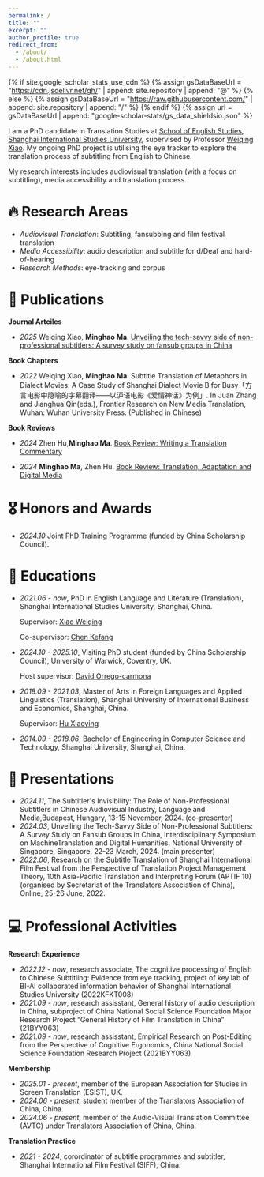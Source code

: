 ```yaml
---
permalink: /
title: ""
excerpt: ""
author_profile: true
redirect_from: 
  - /about/
  - /about.html
---
```


{% if site.google_scholar_stats_use_cdn %}
{% assign gsDataBaseUrl = "https://cdn.jsdelivr.net/gh/" | append: site.repository | append: "@" %}
{% else %}
{% assign gsDataBaseUrl = "https://raw.githubusercontent.com/" | append: site.repository | append: "/" %}
{% endif %}
{% assign url = gsDataBaseUrl | append: "google-scholar-stats/gs_data_shieldsio.json" %}

<span class='anchor' id='about-me'></span>

I am a PhD candidate in Translation Studies at [School of English Studies](http://www.ses.shisu.edu.cn/), [Shanghai International Studies University](http://en.shisu.edu.cn/), supervised by Professor [Weiqing Xiao](http://www.ses.shisu.edu.cn/_t8/04/b8/c10882a1208/page.htm). My ongoing PhD project is utilising the eye tracker to explore the translation process of subtitling from English to Chinese.

My research interests includes audiovisual translation (with a focus on subtitling), media accessibility and translation process. 

# 🔥 Research Areas
- *Audiovisual Translation*: Subtitling, fansubbing and film festival translation 
- *Media Accessibility*: audio description and subtitle for d/Deaf and hard-of-hearing
- *Research Methods*: eye-tracking and corpus

# 📝 Publications 
**Journal Artciles**
- *2025* Weiqing Xiao, **Minghao Ma**. [Unveiling the tech-savvy side of non-professional subtitlers: A survey study on fansub groups in China](https://revistas.uva.es/index.php/hermeneus/article/view/9718)

**Book Chapters**
- *2022* Weiqing Xiao, **Minghao Ma**. Subtitle Translation of Metaphors in Dialect Movies: A Case Study of Shanghai Dialect Movie B for Busy「方言电影中隐喻的字幕翻译——以沪语电影《爱情神话》为例」. In Juan Zhang and Jianghua Qin(eds.), Frontier Research on New Media Translation, Wuhan: Wuhan University Press. (Published in Chinese)

**Book Reviews**
- *2024* Zhen Hu,**Minghao Ma**. [Book Review: Writing a Translation Commentary](https://www.tandfonline.com/doi/full/10.1080/0907676X.2024.2358612)

- *2024* **Minghao Ma**, Zhen Hu. [Book Review: Translation, Adaptation and Digital Media](https://journals.sagepub.com/doi/10.1177/14614448231213957)

# 🎖 Honors and Awards
- *2024.10* Joint PhD Training Programme (funded by China Scholarship Council).

# 📖 Educations
- *2021.06 - now*, PhD in English Language and Literature (Translation), Shanghai International Studies University, Shanghai, China.

   Supervisor: [Xiao Weiqing](http://www.ses.shisu.edu.cn/_t8/04/b8/c10882a1208/page.htm)

   Co-supervisor: [Chen Kefang](https://english.zyufl.edu.cn/2022/0326/c2906a47239/page.htm)
- *2024.10 - 2025.10*, Visiting PhD student (funded by China Scholarship Council), University of Warwick, Coventry, UK.

   Host supervisor: [David Orrego-carmona](https://warwick.ac.uk/fac/arts/modernlanguages/academic/davidorregocarmona/) 
- *2018.09 - 2021.03*, Master of Arts in Foreign Languages and Applied Linguistics (Translation), Shanghai University of International Business and Economics, Shanghai, China.

   Supervisor: [Hu Xiaoying](https://www.suibe.edu.cn/wyxy/2021/0527/c17714a137985/page.htm)
- *2014.09 - 2018.06*, Bachelor of Engineering in Computer Science and Technology, Shanghai University, Shanghai, China.

# 💬 Presentations
- *2024.11*, The Subtitler's Invisibility: The Role of Non-Professional Subtitlers in Chinese Audiovisual Industry, Language and Media,Budapest, Hungary, 13-15 November, 2024. (co-presenter)
- *2024.03*, Unveiling the Tech-Savvy Side of Non-Professional Subtitlers: A Survey Study on Fansub Groups in China, Interdisciplinary Symposium on MachineTranslation and Digital Humanities, National University of Singapore, Singapore, 22-23 March, 2024. (main presenter)
- *2022.06*, Research on the Subtitle Translation of Shanghai International Film Festival from the Perspective of Translation Project Management Theory,  10th Asia-Pacific Translation and Interpreting Forum (APTIF 10) (organised by Secretariat of the Translators Association of China), Online, 25-26 June, 2022.

# 💻 Professional Activities
**Research Experience**
- *2022.12 - now*, research associate, The cognitive processing of English to Chinese Subtitling: Evidence from eye tracking, project of key lab of BI-AI collaborated information behavior of Shanghai International Studies University (2022KFKT008)
- *2021.09 - now*, research assisstant, General history of audio description in China, subproject of China National Social Science Foundation Major Research Project “General History of Film Translation in China” (21BYY063)
- *2021.09 - now*, research assisstant, Empirical Research on Post-Editing from the Perspective of Cognitive Ergonomics, China National Social Science Foundation Research Project (2021BYY063)

**Membership**
- *2025.01 - present*, member of the European Association for Studies in Screen Translation (ESIST), UK.
- *2024.06 - present*, student member of the Translators Association of China, China.
- *2024.06 - present*, member of the Audio-Visual Translation Committee (AVTC) under Translators Association of China, China.

**Translation Practice**
- *2021 - 2024*, corordinator of subtitle programmes and subtitler, Shanghai International Film Festival (SIFF), China.

